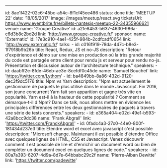 ---
id: 8ae1f422-02c6-45bc-a54c-8f1cf45ee486
status: done
title: 'MEETUP 22'
date: '18/05/2017'
image: /images/meetup/react.svg
ticketsUrl: https://www.eventbrite.fr/e/billets-nantesjs-meetup-22-34355966621
venue:
    name: 'Groupe Creative'
    id: a2fe8453-b637-4630-986a-c6d3b8c2bd2d
    link: 'http://www.groupe-creative.fr/'
sponsor:
    name: 'Externatic'
    id: 17e3c910-4ae1-425f-984b-2cdfcadf0654
    link: 'http://www.externatic.fr/'
talks:
    -
        id: c016f919-78da-447c-b8e3-1f7918b9b26b
        title: React, Redux, JS et no-JS
        description: "Retour d'expérience et démo sur une mise en production où la très grande majorité du code est partagée entre client pour rendu js et serveur pour rendu no-js. Présentation et discussion autour de l'architecture technique."
        speakers:
            -
                id: daabff2e-8fde-46eb-ae3e-8cefdf0c45de
                name: 'Samuel Bouchet'
                link: 'https://twitter.com/Lythom'
    -
        id: ba4849bb-8a86-432d-9120-dec3f9dc5176
        title: Npm vs Yarn
        description: "Npm est actuellement le gestionnaire de paquets le plus utilisé dans le monde Javascript. Fin 2016, son jeune concurrent Yarn fait son apparition et gagne très vite en popularité. Yarn est-il à la hauteur de cette popularité ? Comment se démarque-t-il d'Npm? Dans ce talk, nous allons mettre en évidence les principales différences entre les deux gestionnaires de paquets à travers une série de tests concrets."
        speakers:
            -
                id: e365a404-e02d-49e1-b593-42a8bcc9dc38
                name: 'Frank Abgrall'
                link: 'https://twitter.com/FranckAbgrall'
    -
        id: 0fadc4a3-27c0-44e0-800f-181434d237e3
        title: Étendre word et excel avec javascript c'est possible
        description: "Microsoft change. Maintenant il est possible d'étendre Office avec quelques lignes de HTML, CSS et Javascript. Venez découvrir comment il est possible de lire et d'enrichir un document word ou bien de compléter un document excel en quelques lignes de code."
        speakers:
            -
                id: 80a7a393-6207-4d9a-8d7e-64bbabc29c2f
                name: 'Pierre-Alban Dewitte'
                link: 'https://twitter.com/padewitte'
